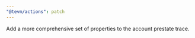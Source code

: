 ```yaml
---
"@tevm/actions": patch
---
```


Add a more comprehensive set of properties to the account prestate trace.

